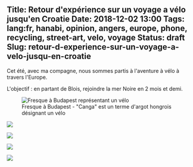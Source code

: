 Title: Retour d'expérience sur un voyage a vélo jusqu'en Croatie
Date: 2018-12-02 13:00
Tags: lang:fr, hanabi, opinion, angers, europe, phone, recycling, street-art, velo, voyage
Status: draft
Slug: retour-d-experience-sur-un-voyage-a-velo-jusqu-en-croatie
---
Cet été, avec ma compagne, nous sommes partis à l'aventure à vélo à travers l'Europe.

L'objectif : en partant de Blois, rejoindre la mer Noire en 2 mois et demi.

<figure role="group">
    <img alt="Fresque à Budapest représentant un vélo" src="images/2018/10/P1070955.JPG">
    <figcaption>Fresque à Budapest - "Canga" est un terme d'argot hongrois désignant un vélo</figcaption>
</figure>

![](images/2018/10/P1070454.JPG)

![](images/2018/10/P1070461.JPG)

![](images/2018/10/P1070111.JPG)

![](images/2018/10/equipement.jpg)
